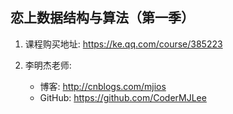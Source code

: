 ## 恋上数据结构与算法（第一季）

1. 课程购买地址: https://ke.qq.com/course/385223

2. 李明杰老师:
    + 博客: http://cnblogs.com/mjios
    + GitHub: https://github.com/CoderMJLee